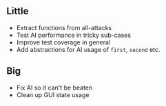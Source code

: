 ## Little
- Extract functions from all-attacks
- Test AI performance in tricky sub-cases
- Improve test coverage in general
- Add abstractions for AI usage of `first`, `second` etc.

## Big
- Fix AI so it can't be beaten
- Clean up GUI state usage
